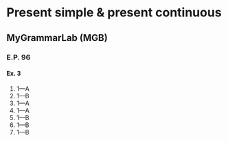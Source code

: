 # Present simple & present continuous
## MyGrammarLab (MGB)
### E.P. 96
#### Ex. 3
1. 1—A
2. 1—B
3. 1—A
4. 1—A
5. 1—B
6. 1—B
7. 1—B